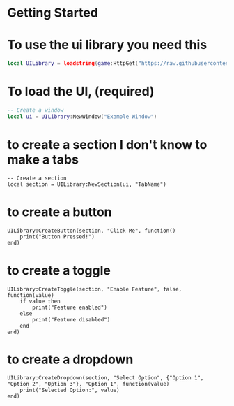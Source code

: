 # Getting Started

# To use the ui library you need this

```lua
local UILibrary = loadstring(game:HttpGet("https://raw.githubusercontent.com/sederyttv-scripter/Hi/refs/heads/main/Seder%20UILibrary"))()
```

# To load the UI, (required)

```lua
-- Create a window
local ui = UILibrary:NewWindow("Example Window")
```

# to create a section I don't know to make a tabs
```
-- Create a section
local section = UILibrary:NewSection(ui, "TabName")
```

# to create a button 
```
UILibrary:CreateButton(section, "Click Me", function()
    print("Button Pressed!")
end)
```

# to create a toggle
```
UILibrary:CreateToggle(section, "Enable Feature", false, function(value)
    if value then
        print("Feature enabled")
    else
        print("Feature disabled")
    end
end)
```

# to create a dropdown
```
UILibrary:CreateDropdown(section, "Select Option", {"Option 1", "Option 2", "Option 3"}, "Option 1", function(value)
    print("Selected Option:", value)
end)
```
